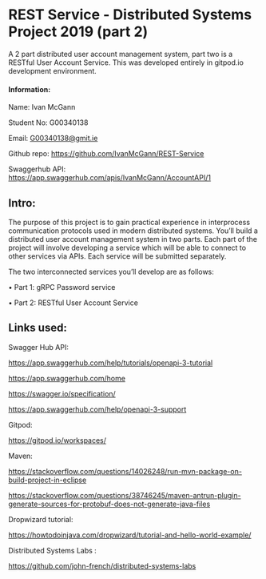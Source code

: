 # REST Service - Distributed Systems Project 2019 (part 2) 

A 2 part distributed user account management system, part two is a RESTful User Account Service. This was developed entirely in gitpod.io development environment.  


#### Information:

Name: Ivan McGann

Student No: G00340138

Email: G00340138@gmit.ie

Github repo: https://github.com/IvanMcGann/REST-Service

Swaggerhub API: https://app.swaggerhub.com/apis/IvanMcGann/AccountAPI/1 

## Intro:
The purpose of this project is to gain practical experience in interprocess communication protocols used in modern distributed systems. You’ll build a distributed user account management system in two parts. Each part of the project will involve developing a service which will be able to connect to other services via APIs. Each service will be submitted separately. 

The two interconnected services you’ll develop are as follows:

• Part 1: gRPC Password service

• Part 2: RESTful User Account Service

## Links used:

Swagger Hub API:

https://app.swaggerhub.com/help/tutorials/openapi-3-tutorial

https://app.swaggerhub.com/home

https://swagger.io/specification/

https://app.swaggerhub.com/help/openapi-3-support

Gitpod:

https://gitpod.io/workspaces/

Maven:

https://stackoverflow.com/questions/14026248/run-mvn-package-on-build-project-in-eclipse

https://stackoverflow.com/questions/38746245/maven-antrun-plugin-generate-sources-for-protobuf-does-not-generate-java-files

Dropwizard tutorial:

https://howtodoinjava.com/dropwizard/tutorial-and-hello-world-example/

Distributed Systems Labs :

https://github.com/john-french/distributed-systems-labs


